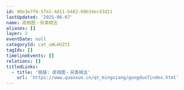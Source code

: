 ```yaml
---
id: 98e3e7f6-57e2-4d11-b482-60b34ec43d21
lastUpdated: '2025-06-07'
name: 痣相图・另类相法
aliases: []
layer: 2
eventDate: null
categoryId: cat_uWLHUZtI
tagIds: []
timelineEvents: []
relations: []
titledLinks:
  - title: '链接: 痣相图・另类相法'
    url: 'https://www.quanxue.cn/qt_mingxiang/gongduxfindex.html'
---
```


